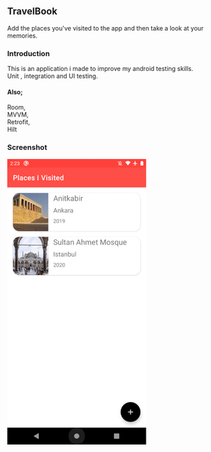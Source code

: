 ## TravelBook

Add the places you've visited to the app and then take a look at your memories.

### Introduction

This is an application i made to improve my android testing skills.  
Unit , integration and UI testing.

#### Also;
Room,  
MVVM,  
Retrofit,  
Hilt  
### Screenshot
<img src="https://raw.githubusercontent.com/serhatkarakoca/TravelBook/master/travelbook.gif" width=320px/>

